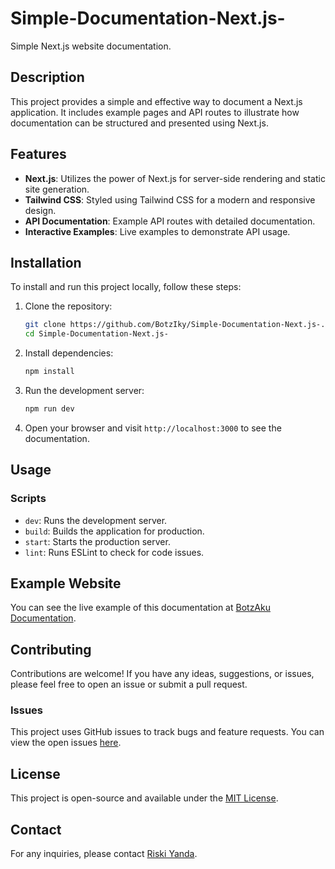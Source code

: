 # Simple-Documentation-Next.js-

Simple Next.js website documentation.

## Description

This project provides a simple and effective way to document a Next.js application. It includes example pages and API routes to illustrate how documentation can be structured and presented using Next.js.

## Features

- **Next.js**: Utilizes the power of Next.js for server-side rendering and static site generation.
- **Tailwind CSS**: Styled using Tailwind CSS for a modern and responsive design.
- **API Documentation**: Example API routes with detailed documentation.
- **Interactive Examples**: Live examples to demonstrate API usage.

## Installation

To install and run this project locally, follow these steps:

1. Clone the repository:
   ```bash
   git clone https://github.com/BotzIky/Simple-Documentation-Next.js-.git
   cd Simple-Documentation-Next.js-
   ```

2. Install dependencies:
   ```bash
   npm install
   ```

3. Run the development server:
   ```bash
   npm run dev
   ```

4. Open your browser and visit `http://localhost:3000` to see the documentation.

## Usage

### Scripts

- `dev`: Runs the development server.
- `build`: Builds the application for production.
- `start`: Starts the production server.
- `lint`: Runs ESLint to check for code issues.

## Example Website

You can see the live example of this documentation at [BotzAku Documentation](https://api.botzaku.eu.org).

## Contributing

Contributions are welcome! If you have any ideas, suggestions, or issues, please feel free to open an issue or submit a pull request.

### Issues

This project uses GitHub issues to track bugs and feature requests. You can view the open issues [here](https://github.com/BotzIky/Simple-Documentation-Next.js-/issues).

## License

This project is open-source and available under the [MIT License](LICENSE).

## Contact

For any inquiries, please contact [Riski Yanda](https://www.riskynd.eu.org).
